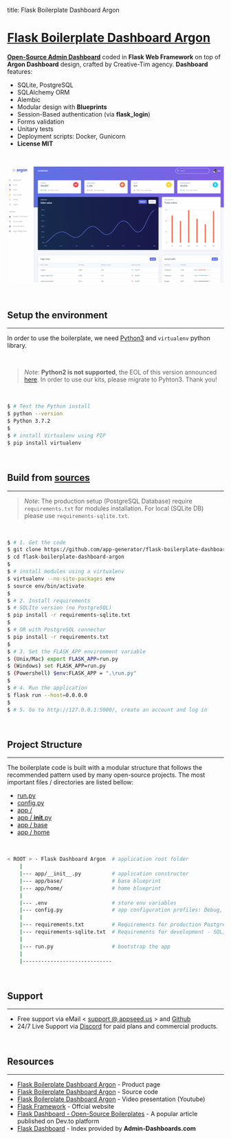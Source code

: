 title: Flask Boilerplate Dashboard Argon

# [Flask Boilerplate Dashboard Argon](https://appseed.us/admin-dashboards/flask-boilerplate-dashboard-argon)

**[Open-Source Admin Dashboard](https://appseed.us/admin-dashboards/flask-boilerplate-dashboard-argon)** coded in **Flask Web Framework** on top of **Argon Dashboard** design, crafted by Creative-Tim agency. **Dashboard** features:

- SQLite, PostgreSQL
- SQLAlchemy ORM
- Alembic
- Modular design with **Blueprints**
- Session-Based authentication (via **flask_login**)
- Forms validation
- Unitary tests
- Deployment scripts: Docker, Gunicorn
- **License MIT**

<br />

![Flask Dashboard Argon - Open-Source Admin Panel](https://raw.githubusercontent.com/app-generator/static/master/products/flask-boilerplate-dashboard-argon-intro.gif)

<br />

## Setup the environment
---

In order to use the boilerplate, we need [Python3](/what-is/python/) and `virtualenv` python library.

<br />

> *Note*: **Python2 is not supported**, the EOL of this version announced [here](https://www.python.org/doc/sunset-python-2/). In order to use our kits, please migrate to Pyhton3. Thank you!

<br />

```bash
$ # Test the Python install
$ python --version
$ Python 3.7.2
$
$ # install Virtualenv using PIP
$ pip install virtualenv
```

<br />

## Build from [sources](https://github.com/app-generator/flask-boilerplate-dashboard-argon/)
---

> *Note*: The production setup (PostgreSQL Database) require `requirements.txt` for modules installation.
For local (SQLite DB) please use `requirements-sqlite.txt`.

<br />

```bash
$ # 1. Get the code
$ git clone https://github.com/app-generator/flask-boilerplate-dashboard-argon.git
$ cd flask-boilerplate-dashboard-argon
$
$ # install modules using a virtualenv
$ virtualenv --no-site-packages env
$ source env/bin/activate
$ 
$ # 2. Install requirements
$ # SQLIte version (no PostgreSQL)
$ pip install -r requirements-sqlite.txt
$ 
$ # OR with PostgreSQL connector
$ pip install -r requirements.txt
$
$ # 3. Set the FLASK_APP environment variable
$ (Unix/Mac) export FLASK_APP=run.py
$ (Windows) set FLASK_APP=run.py
$ (Powershell) $env:FLASK_APP = ".\run.py"
$
$ # 4. Run the application
$ flask run --host=0.0.0.0
$
$ # 5. Go to http://127.0.0.1:5000/, create an account and log in
```

<br />

## Project Structure
---

The boilerplate code is built with a modular structure that follows the recommended pattern used by many open-source projects. The most important files / directories are listed bellow:

- [run.py](https://github.com/app-generator/flask-boilerplate-dashboard-argon/blob/master/run.py)
- [config.py](https://github.com/app-generator/flask-boilerplate-dashboard-argon/blob/master/config.py)
- [app /](https://github.com/app-generator/flask-boilerplate-dashboard-argon/tree/master/app)
- [app / __init__.py](https://github.com/app-generator/flask-boilerplate-dashboard-argon/blob/master/app/__init__.py)
- [app / base](https://github.com/app-generator/flask-boilerplate-dashboard-argon/tree/master/app/base)
- [app / home](https://github.com/app-generator/flask-boilerplate-dashboard-argon/tree/master/app/home)

<br />

```bash
< ROOT > - Flask Dashboard Argon  # application root folder
    |
    |--- app/__init__.py          # application constructor  
    |--- app/base/                # base blueprint
    |--- app/home/                # home blueprint
    |
    |--- .env                     # store env variables
    |--- config.py                # app configuration profiles: Debug, Production
    |
    |--- requirements.txt         # Requirements for production PostgreSQL BDMS
    |--- requirements-sqlite.txt  # Requirements for development - SQLite storage
    |
    |--- run.py                   # bootstrap the app
    |
    |-----------------------------
```

<br />

## Support
---

- Free support via eMail < [support @ appseed.us](https://appseed.us/support) > and [Github](https://github.com/app-generator/flask-boilerplate-dashboard-argon/issues/)
- 24/7 Live Support via [Discord](https://discord.gg/fZC6hup) for paid plans and commercial products.

<br />

## Resources
---

- [Flask Boilerplate Dashboard Argon](https://appseed.us/admin-dashboards/flask-boilerplate-dashboard-argon) - Product page
- [Flask Boilerplate Dashboard Argon](https://github.com/app-generator/flask-boilerplate-dashboard-argon) - Source code
- [Flask Boilerplate Dashboard Argon](https://www.youtube.com/watch?v=bnCuQzDE3Ks/) - Video presentation (Youtube)
- [Flask Framework](https://www.palletsprojects.com/p/flask/) - Offcial website
- [Flask Dashboard - Open-Source Boilerplates](https://dev.to/sm0ke/flask-dashboard-open-source-boilerplates-dkg) - A popular article published on Dev.to platform
- [Flask Dashboard](https://admin-dashboards.com/tags/flask-dashboard) - Index provided by **Admin-Dashboards.com**
